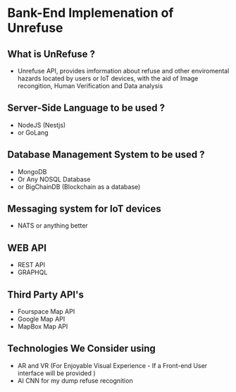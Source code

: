# Bank-End Implemenation of Unrefuse

## What is UnRefuse ?

* Unrefuse API, provides imformation about refuse and other enviromental hazards located by users or IoT devices, with the aid of Image recongition, Human Verification and Data analysis

## Server-Side Language to be used ?

* NodeJS (Nestjs)
* or GoLang

## Database Management System to be used ?

* MongoDB
* Or Any NOSQL Database 
* or BigChainDB (Blockchain as a database)

## Messaging system for IoT devices

* NATS or anything better


## WEB API

* REST API
* GRAPHQL


## Third Party API's

* Fourspace Map API
* Google Map API
* MapBox Map API


## Technologies We Consider using

* AR and VR (For Enjoyable Visual Experience - If a Front-end User interface will be provided )
* AI CNN for my dump refuse recognition
